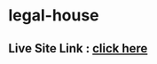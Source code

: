 # legal-house
<h2>Live Site Link : <a href="https://idyllic-figolla-e649f7.netlify.app/">click here</a></h2>
